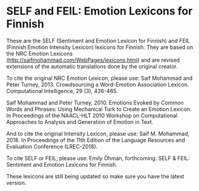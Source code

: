 # SELF and FEIL: Emotion Lexicons for Finnish

These are the SELF (Sentiment and Emotion Lexicon for Finnish) and FEIL (Finnish Emotion Intensity Lexicon) lexicons for Finnish.
They are based on the NRC Emotion Lexicons (http://saifmohammad.com/WebPages/lexicons.html) and are revised extensions of the automatic translations done by the original creator.

To cite the original NRC Emotion Lexicon, please use:
Saif Mohammad and Peter Turney, 2013. Crowdsourcing a Word-Emotion Association Lexicon. Computational Intelligence, 29 (3), 436-465. 

Saif Mohammad and Peter Turney, 2010. Emotions Evoked by Common Words and Phrases: Using Mechanical Turk to Create an Emotion Lexicon. In Proceedings of the NAACL-HLT 2010 Workshop on Computational Approaches to Analysis and Generation of Emotion in Text.   

And to cite the original Intensity Lexicon, please use:
Saif M. Mohammad, 2018. In Proceedings of the 11th Edition of the Language Resources and Evaluation Conference (LREC-2018).

To cite SELF or FEIL, please use:
Emily Öhman, forthcoming. SELF & FEIL: Sentiment and Emotion Lexicons for Finnish.

These lexicons are stíll being updated so make sure you have the latest version.
